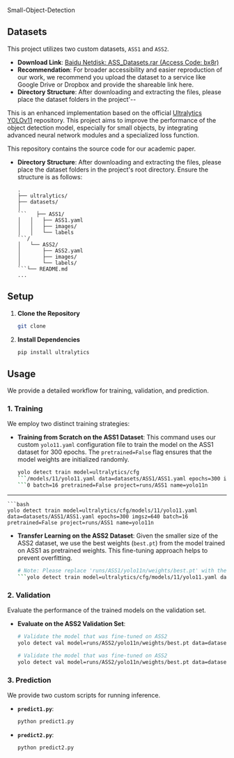Small-Object-Detection

## Datasets

This project utilizes two custom datasets, `ASS1` and `ASS2`.

* **Download Link**: [Baidu Netdisk: ASS\_Datasets.rar (Access Code: bx8r)](https://pan.baidu.com/s/1zr8CpxCXKXAYFqj7SOBYGw?pwd=bx8r)
* **Recommendation**: For broader accessibility and easier reproduction of our work, we recommend you upload the dataset to a service like Google Drive or Dropbox and provide the shareable link here.
* **Directory Structure**: After downloading and extracting the files, please place the dataset folders in the project'--

This is an enhanced implementation based on the official [Ultralytics YOLOv11](https://github.com/ultralytics/ultralytics) repository. This project aims to improve the performance of the object detection model, especially for small objects, by integrating advanced neural network modules and a specialized loss function.

This repository contains the source code for our academic paper.


* **Directory Structure**: After downloading and extracting the files, please place the dataset folders in the project's root directory. Ensure the structure is as follows:

  ````
  .
  ├── ultralytics/
  ├── datasets/
  │
  ```   ├── ASS1/
  │   │   ├── ASS1.yaml
  │   │   ├── images/
  │   │   └── labels
  ```/
  │   └── ASS2/
  │       ├── ASS2.yaml
  │       ├── images/
  │       └── labels/
  ```└── README.md
  ...
  ````

## Setup

1. **Clone the Repository**

   ```bash
   git clone 
   ```

2. **Install Dependencies**

   ```bash
   pip install ultralytics
   ```

## Usage

We provide a detailed workflow for training, validation, and prediction.

### 1. Training

We employ two distinct training strategies:

* **Training from Scratch on the ASS1 Dataset**:
  This command uses our custom `yolo11.yaml` configuration file to train the model on the ASS1 dataset for 300 epochs. The `pretrained=False` flag ensures that the model weights are initialized randomly.

  ````bash
  yolo detect train model=ultralytics/cfg
  ```/models/11/yolo11.yaml data=datasets/ASS1/ASS1.yaml epochs=300 imgsz=64
  ```0 batch=16 pretrained=False project=runs/ASS1 name=yolo11n
  ````

---

````
```bash
yolo detect train model=ultralytics/cfg/models/11/yolo11.yaml data=datasets/ASS1/ASS1.yaml epochs=300 imgsz=640 batch=16 pretrained=False project=runs/ASS1 name=yolo11n
````

* **Transfer Learning on the ASS2 Dataset**:
  Given the smaller size of the ASS2 dataset, we use the best weights (`best.pt`) from the model trained on ASS1 as pretrained weights. This fine-tuning approach helps to prevent overfitting.

  ````bash
  # Note: Please replace 'runs/ASS1/yolo11n/weights/best.pt' with the actual path to the weights generated in the previous step.
  ```yolo detect train model=ultralytics/cfg/models/11/yolo11.yaml data=datasets/ASS2/ASS2.yaml epochs=300 imgsz=640 batch=16 pretrained="runs/ASS1/yolo11n/weights/best.pt" project=runs/ASS2 name=yolo11n
  ````

### 2. Validation

Evaluate the performance of the trained models on the validation set.

* **Evaluate on the ASS2 Validation Set**:

  ````bash
  # Validate the model that was fine-tuned on ASS2
  yolo detect val model=runs/ASS2/yolo11n/weights/best.pt data=datasets/ASS2/ASS2.yaml imgsz=640 project=runs/val name=ASS2_val
  ````

  ```bash
  # Validate the model that was fine-tuned on ASS2
  yolo detect val model=runs/ASS2/yolo11n/weights/best.pt data=datasets/ASS2/ASS2.yaml imgsz=640 project=runs/val name=ASS2_val
  ```

### 3. Prediction

We provide two custom scripts for running inference.

* **`predict1.py`**: 
  ````bash
  python predict1.py
  ````
* **`predict2.py`**: 

  ```bash
  python predict2.py
  ```

